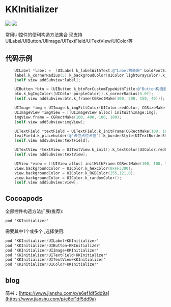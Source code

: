 KKInitializer
====
[![](https://img.shields.io/badge/pod-0.0.1-orange.svg)](https://cocoapods.org/pods/KKInitializer) [![](https://img.shields.io/badge/blog-简书-E87040.svg)](https://www.jianshu.com/p/e6ef1df5dd9a)

常用UI控件的便利构造方法集合
现支持 UILabel/UIButton/UIImage/UITextField/UITextView/UIColor等

代码示例
----
```objectivec
    UILabel *label =  [UILabel k_labelWithText:@"Label构造器" boldFontSize:15 textColor:UIColor.redColor];
    label.k_cornerRadius(5).k_backgroudColor(UIColor.lightGrayColor).k_frame(CGRectMake(100, 100, 100, 40));
    [self.view addSubview:label];
```
```objectivec
    UIButton *btn = [UIButton k_btnForCustomTypeWithTitle:@"Button构造器" titleColor:[UIColor whiteColor] fontSize:20];
    btn.k_bgImgColor([UIColor purpleColor]).k_cornerRadius(5.0f);
    [self.view addSubview:btn.k_frame(CGRectMake(100, 200, 150, 40))];
```
```objectivec
    UIImage *img = UIImage.k_imgFillColor(UIColor.redColor, CGSizeMake(100, 100)).k_cornerRadius(5.0f);
    UIImageView *imgView = [[UIImageView alloc] initWithImage:img];
    imgView.frame = CGRectMake(100, 400, 100, 100);
    [self.view addSubview:imgView];
```
```objectivec
    UITextField *textField = UITextField.k_initFrame(CGRectMake(100, 100, 200, 40));
    textField.k_placeholder(@"占位占位占位").k_borderStyle(UITextBorderStyleRoundedRect).k_textColor(UIColor.redColor).k_fontSize(20.f);
    [self.view addSubview:textField];
```
```objectivec
    UITextView *textView = UITextView.k_init().k_textColor(UIColor.redColor).k_boldFontSize(15.f);
    [self.view addSubview:textView];
```
```objectivec
    UIView *view = [[UIView alloc] initWithFrame:CGRectMake(100, 100, 100, 100)];
    view.backgroundColor = UIColor.k_hexColor(0xFF3300);
    view.backgroundColor = UIColor.k_RGBColor(255,121,0);
    view.backgroundColor = UIColor.k_randomColor();
    [self.view addSubview:view];
```

Cocoapods
----
全部控件构造方法扩展(推荐):
```objectivec
pod 'KKInitializer'
```
需要其中1个或多个 ,选择使用:
```objectivec
pod 'KKInitializer/UILabel+KKInitializer'
pod 'KKInitializer/UIButton+KKInitializer'
pod 'KKInitializer/UIImage+KKInitializer'
pod 'KKInitializer/UITextField+KKInitializer'
pod 'KKInitializer/UITextView+KKInitializer'
pod 'KKInitializer/UIColor+KKInitializer'
```


blog
----
简书：[https://www.jianshu.com/p/e6ef1df5dd9a](https://www.jianshu.com/p/e6ef1df5dd9a)
